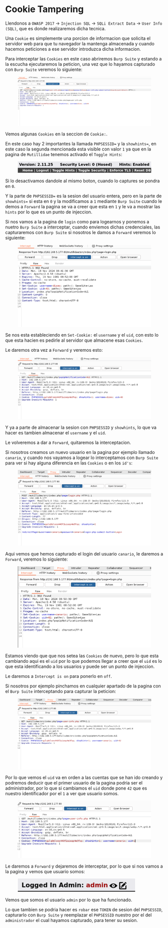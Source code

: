 # Cookie Tampering

Llendonos a `OWASP 2017` -> `Injection SQL` -> `SQLi Extract Data` -> `User Info (SQL)`, que es donde realizaremos dicha tecnica.

Una `Cookie` es simplemente una porcion de informacion que solicita el servidor web para que tu navegador la mantenga almacenada y cuando hacemos peticiones a ese servidor introduzca dicha informacion.

Para interceptar las `Cookies` en este caso abriremos `Burp Suite` y estando a la escucha ejecutaremos la peticion, una vez que lo hayamos capturado con `Burp Suite` veremos lo siguiente:

<figure><img src="../../../../.gitbook/assets/image (109) (1).png" alt=""><figcaption></figcaption></figure>

Vemos algunas `Cookies` en la seccion de `Cookie:`.

En este caso hay 2 importantes la llamada `PHPSESSID=` y la `showhints=`, en este caso la segunda mencionada esta visible con valor `1` ya que en la pagina de `Mutillidae` tenemos activado el `Toggle Hints`:

<figure><img src="../../../../.gitbook/assets/image (110) (1).png" alt=""><figcaption></figcaption></figure>

Si lo desactivamos dandole al mismo boton, cuando lo captures se pondra en `0`.

Y la parte de `PHPSESSID=` es la sesion del usuario entera, pero en la parte de `showhints=` si esta en `0` y la modificamos a `1` mediante `Burp Suite` cuando le demos a `Forward` la pagina se va a creer que esta en `1` y le va a mostrar las `hints` por lo que es un punto de injeccion.

Si nos vamos a la pagina de `login` como para logearnos y ponemos a nuetro `Burp Suite` a interceptar, cuando enviemos dichas credenciales, las capturaremos con `Burp Suite` si nosotros le damos a `Forward` veremos lo siguiente:

<figure><img src="../../../../.gitbook/assets/image (111) (1).png" alt=""><figcaption></figcaption></figure>

Se nos esta estableciendo en `Set-Cookie:` el `username` y el `uid`, con esto lo que esta hacien es pedirle al servidor que almacene esas `Cookies`.

Le daremos otra vez a `Forward` y veremos esto:

<figure><img src="../../../../.gitbook/assets/image (112) (1).png" alt=""><figcaption></figcaption></figure>

Y ya a parte de almacenar la sesion con `PHPSESSID` y `showhints`, lo que va hacer es tambien almacenar el `username` y el `uid`.

Le volveremos a dar a `Forward`, quitaremos la interceptacion.

Si nosotros creamos un nuevo usuario en la pagina por ejemplo llamado `canario`, y cuando nos vayamos a logear lo interceptamos con `Burp Suite` para ver si hay alguna diferencia en las `Cookies` o en los `id's`:

<figure><img src="../../../../.gitbook/assets/image (113) (1).png" alt=""><figcaption></figcaption></figure>

Aqui vemos que hemos capturado el login del usuario `canario`, le daremos a `Forward`, veremos lo siguiente:

<figure><img src="../../../../.gitbook/assets/image (114) (1).png" alt=""><figcaption></figcaption></figure>

Estamos viendo que que nos setea las `Cookies` de nuevo, pero lo que esta cambiando aqui es el `uid` por lo que podemos llegar a creer que el `uid` es lo que esta identificando a los usuarios y puede ser un punto de injeccion.

Le daremos a `Intercept is on` para ponerlo en `off`.

Si nosotros por ejemplo pinchamos en cualquier apartado de la pagina con el `Burp Suite` interceptando para capturar la peticion:

<figure><img src="../../../../.gitbook/assets/image (115) (1).png" alt=""><figcaption></figcaption></figure>

Por lo que vemos el `uid` va en orden a las cuentas que se han ido creando y podremos deducir que el primer usuario de la pagina podria ser el administrador, por lo que si cambiamos el `uid` donde pone `42` que es nuestro identificador por el `1` a ver que usuario somos.

<figure><img src="../../../../.gitbook/assets/image (117) (1).png" alt=""><figcaption></figcaption></figure>

Le daremos a `Forward` y dejaremos de interceptar, por lo que si nos vamos a la pagina y vemos que usuario somos:

<figure><img src="../../../../.gitbook/assets/image (118) (1).png" alt=""><figcaption></figcaption></figure>

Vemos que somos el usuario `admin` por lo que ha funcionado.

Lo que tambien se podria hacer es `robar` ese `TOKEN` de sesion del `PHPSESSID`, capturarlo con `Burp Suite` y reemplazar el `PHPSESSID` nuestro por el del `administrador` el cual hayamos capturado, para tener su sesion.
